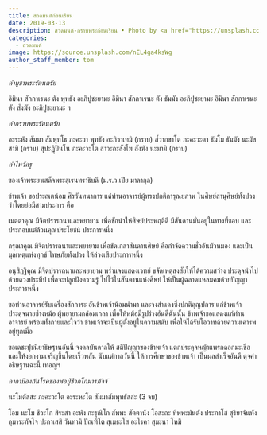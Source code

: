 ```yaml
---
title: สวดมนต์ก่อนเรียน
date: 2019-03-13
description: สวดมนต์-กราบพระก่อนเรียน • Photo by <a href="https://unsplash.com/@juanmacllas">Juanma Clemente-Alloza</a> on <a href="https://unsplash.com/">Unsplash</a>
categories:
  - สวดมนต์
image: https://source.unsplash.com/nEL4ga4ksWg
author_staff_member: tom
---
```

*คำบูชาพระรัตนตรัย*

อิมินา สักกาเรนะ ตัง พุทธัง อะภิปูชะยามะ
อิมินา สักกาเรนะ ตัง ธัมมัง อะภิปูชะยามะ
อิมินา สักกาเรนะ ตัง สังฆัง อะภิปูชะยามะ ฯ

*คำกราบพระรัตนตรัย*

อะระหัง สัมมา สัมพุทโธ ภะคะวา พุทธัง อะภิวาเทมิ (กราบ)
ส๎วากขาโต ภะคะวะตา ธัมโม ธัมมัง นะมัสสามิ (กราบ)
สุปะฏฺิปันโน ภะคะวะโต สาวะกะสังโฆ สังฆัง นะมามิ (กราบ)

*คำไหว้ครู*

ของเจ้าพระยาเสด็จพระสุเรนทราธิบดี (ม.ร.ว.เปีย มาลากุล)

ข้าพเจ้า ขอประณตน้อม ศิรวันทนาการ แด่ท่านอาจารย์ผู้ทรงปกติการุณยภาพ ในศิษย์สานุศิษย์ทั้งปวง ว่าโดยย่อมีสามประการ คือ

เมตตาคุณ มีจิตปรารถนาและพยายาม เพื่อชักนำให้ศิษย์ประพฤติดี มีสันดานมั่นอยู่ในทางที่ชอบ และประกอบแต่ล้วนคุณประโยชน์ ประการหนึ่ง

กรุณาคุณ มีจิตปรารถนาและพยายาม เพื่อขัดเกลาสันดานศิษย์ คือกำจัดความชั่วอันมัวหมอง และเป็นมุลเหตุแห่งทุกข์ โทษภัยทั้งปวง ให้ล่วงเสียประการหนึ่ง

อนุสิฏฐิคุณ มีจิตปรารถนาและพยายาม พร่ำแจงแสดงเวทย์ ขจัดเหตุสงสัยให้ได้ความสว่าง ประดุจนำไปด้วยดวงประทีป เพื่อจะปลูกฝังความรู้ ไปไว้ในสันดานแห่งศิษย์ ให้เป็นผู้ฉลาดแหลมคมด้วยปัญญา ประการหนึ่ง

ขอท่านอาจารย์รับเครื่องสักการะ อันข้าพเจ้าน้อมนำมา และจงสำแดงซึ่งปกติคุณูปการ แก่ข้าพเจ้า ประดุจนายช่างหม้อ ผู้พยายามกล่อมเกลา เพื่อให้หม้อมีรูปร่างอันดีฉันนั้น ข้าพเจ้าขอแสดงแก่ท่านอาจารย์ พร้อมทั้งกายและใจว่า ข้าพเจ้าจะเป็นผู้ตั้งอยู่ในความสดับ เพื่อให้ได้รับโอวาทด้วยความเคารพอยู่ทุกเมื่อ

ขอเดชะปูชนียาธิษฐานอันนี้ จงดลบันดาลให้ สติปัญญาของข้าพเจ้า แตกประดุจหญ้าแพรกดอกมะเขือ และให้งอกงามเจริญขึ้นโดยเร็วพลัน นับแต่กาลวันนี้ ให้การศึกษาของข้าพเจ้า เป็นผลสำเร็จอันดี ดุจคำอธิษฐานฉะนี้ เทอญฯ

*คาถาป้องกันโรคของพ่อปู่ชีวกโกมารภัจจ์*

นะโมตัสสะ ภะคะวะโต อะระหะโต สัมมาสัมพุทธัสสะ (3 จบ)

โอม นะโม ชีวะโก สิระสา อะหัง กะรุณิโก สัพพะ สัตตานัง
โอสะถะ ทิพพะมันตัง ประภาโส สุริยาจันทัง กุมาระภัจโจ
ปะกาเสสิ วันทามิ ปัณฑิโต สุเมธะโส อะโรคา สุมะนา โหมิ

